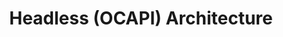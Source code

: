 ---
title: Headless (OCAPI) Architecture
description: Installing Headless (OCAPI) Architecture Cartridge
icon: 'lucide:file-cog'
---